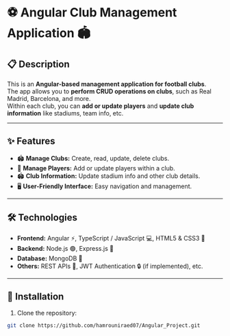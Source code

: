# ⚽ Angular Club Management Application 🏟️

## 📋 Description
This is an **Angular-based management application for football clubs**.  
The app allows you to **perform CRUD operations on clubs**, such as Real Madrid, Barcelona, and more.  
Within each club, you can **add or update players** and **update club information** like stadiums, team info, etc.

---

## ✨ Features
- 🏟️ **Manage Clubs:** Create, read, update, delete clubs.  
- 👤 **Manage Players:** Add or update players within a club.  
- 🏟️ **Club Information:** Update stadium info and other club details.  
- 🖥️ **User-Friendly Interface:** Easy navigation and management.

---

## 🛠️ Technologies
- **Frontend:** Angular ⚡, TypeScript / JavaScript 💻, HTML5 & CSS3 🎨  
- **Backend:** Node.js 🟢, Express.js 🚀  
- **Database:** MongoDB 🍃  
- **Others:** REST APIs 🔗, JWT Authentication 🔒 (if implemented), etc.

---

## 🚀 Installation
1. Clone the repository:
```bash
git clone https://github.com/hamrouniraed07/Angular_Project.git
